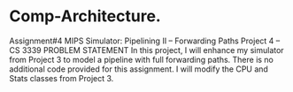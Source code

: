 # Comp-Architecture.
Assignment#4
MIPS Simulator: Pipelining II – Forwarding Paths
Project 4 – CS 3339
PROBLEM STATEMENT
In this project, I will enhance my simulator from Project 3 to model a pipeline with full forwarding paths. There is no additional code provided for this assignment. I will modify the CPU and Stats classes from Project 3.
